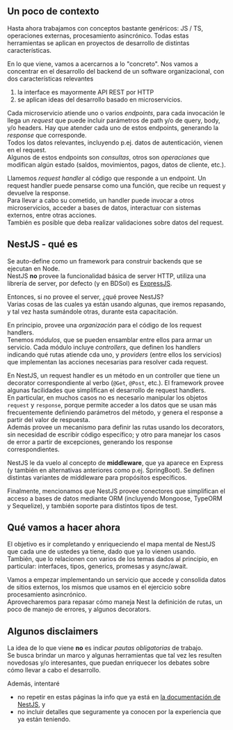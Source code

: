## Un poco de contexto
Hasta ahora trabajamos con conceptos bastante genéricos: JS / TS, operaciones externas, procesamiento asincrónico. 
Todas estas herramientas se aplican en proyectos de desarrollo de distintas características. 

En lo que viene, vamos a acercarnos a lo "concreto". 
Nos vamos a concentrar en el desarrollo del backend de un software organizacional, con dos características relevantes
1. la interface es mayormente API REST por HTTP
1. se aplican ideas del desarrollo basado en microservicios.

Cada microservicio atiende uno o varios _endpoints_, para cada invocación le llega un _request_ que puede incluir parámetros de path y/o de query, body, y/o headers. Hay que atender cada uno de estos endpoints, generando la _response_ que corresponde.  
Todos los datos relevantes, incluyendo p.ej. datos de autenticación, vienen en el request.  
Algunos de estos endpoints son _consultas_, otros son _operaciones_  que modifican algún estado (saldos, movimientos, pagos, datos de cliente, etc.).

Llamemos _request handler_ al código que responde a un endpoint. Un request handler puede pensarse como una función, que recibe un request y devuelve la response.  
Para llevar a cabo su cometido, un handler puede invocar a otros microservicios, acceder a bases de datos, interactuar con sistemas externos, entre otras acciones.  
También es posible que deba realizar validaciones sobre datos del request. 


## NestJS - qué es
Se auto-define como un framework para construir backends que se ejecutan en Node.  
NestJS **no** provee la funcionalidad básica de server HTTP, utiliza una librería de server, por defecto (y en BDSol) es [ExpressJS](https://expressjs.com/).

Entonces, si no provee el server, ¿qué provee NestJS?  
Varias cosas de las cuales ya están usando algunas, que iremos repasando, y tal vez hasta sumándole otras, durante esta capacitación.

En principio, provee una _organización_ para el código de los request handlers.  
Tenemos _módulos_, que se pueden ensamblar entre ellos para armar un servicio.
Cada módulo incluye _controllers_, que definen los handlers indicando qué rutas atiende cda uno, y _providers_ (entre ellos los servicios) que implementan las acciones necesarias para resolver cada request.  

En NestJS, un request handler es un método en un controller que tiene un decorator correspondiente al verbo (`@Get`, `@Post`, etc.). 
El framework provee algunas facilidades que simplifican el desarrollo de request handlers.  
En particular, en muchos casos no es necesario manipular los objetos `request` y `response`, porque permite acceder a los datos que se usan más frecuentemente definiendo parámetros del método, y genera el response a partir del valor de respuesta.  
Además provee un mecanismo para definir las rutas usando los decorators, sin necesidad de escribir código específico; y otro para manejar los casos de error a partir de excepciones, generando los response correspondientes.

NestJS le da vuelo al concepto de **middleware**, que ya aparece en Express (y también en alternativas anteriores como p.ej. SpringBoot). 
Se definen distintas variantes de middleware para propósitos específicos.

Finalmente, mencionamos que NestJS provee conectores que simplifican el acceso a bases de datos mediante ORM (incluyendo Mongoose, TypeORM y Sequelize), y también soporte para distintos tipos de test.


## Qué vamos a hacer ahora
El objetivo es ir completando y enriqueciendo el mapa mental de NestJS que cada une de ustedes ya tiene, dado que ya lo vienen usando.  
También, que lo relacionen con varios de los temas dados al principio, en particular: interfaces, tipos, generics, promesas y async/await.

Vamos a empezar implementando un servicio que accede y consolida datos de sitios externos, los mismos que usamos en el ejercicio sobre procesamiento asincrónico.  
Aprovecharemos para repasar cómo maneja Nest la definición de rutas, un poco de manejo de errores, y algunos decorators.

## Algunos disclaimers
La idea de lo que viene **no** es indicar _pautas obligatorias_ de trabajo.  
Se busca brindar un marco y algunas herramientas que tal vez les resulten novedosas y/o interesantes, que puedan enriquecer los debates sobre cómo llevar a cabo el desarrollo.

Además, intentaré 
- no repetir en estas páginas la info que ya está en [la documentación de NestJS](https://docs.nestjs.com/), y
- no incluir detalles que seguramente ya conocen por la experiencia que ya están teniendo.